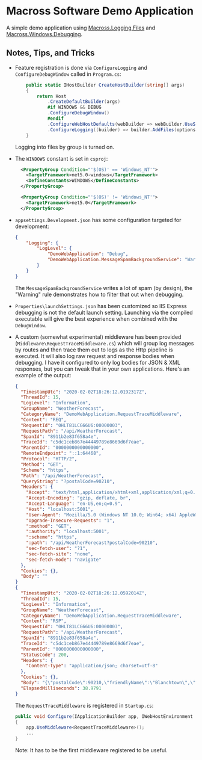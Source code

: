 ﻿# Macross Software Demo Application

A simple demo application using [Macross.Logging.Files](../../Macross.Logging.Files/README.md) and [Macross.Windows.Debugging](../README.md).

## Notes, Tips, and Tricks

* Feature registration is done via `ConfigureLogging` and `ConfigureDebugWindow` called in `Program.cs`:

	```csharp
		public static IHostBuilder CreateHostBuilder(string[] args)
		{
			return Host
				.CreateDefaultBuilder(args)
				#if WINDOWS && DEBUG
				.ConfigureDebugWindow()
				#endif
				.ConfigureWebHostDefaults(webBuilder => webBuilder.UseStartup<Startup>())
				.ConfigureLogging((builder) => builder.AddFiles(options => options.IncludeGroupNameInFileName = true));
		}
	```

	Logging into files by group is turned on.

* The `WINDOWS` constant is set in `csproj`:

	```xml
	  <PropertyGroup Condition="'$(OS)' == 'Windows_NT'">
		<TargetFramework>net5.0-windows</TargetFramework>
		<DefineConstants>WINDOWS</DefineConstants>
	  </PropertyGroup>

	  <PropertyGroup Condition="'$(OS)' != 'Windows_NT'">
		<TargetFramework>net5.0</TargetFramework>
	  </PropertyGroup>
	```

* `appsettings.Development.json` has some configuration targeted for development:

	```json
	{
		"Logging": {
			"LogLevel": {
				"DemoWebApplication": "Debug",
				"DemoWebApplication.MessageSpamBackgroundService": "Warning"
			}
		}
	}

	```

	The `MessageSpamBackgroundService` writes a lot of spam (by design), the "Warning" rule demonstrates how to filter that out when debugging.

* `Properties\launchSettings.json` has been customized so IIS Express debugging is not the default launch setting. Launching via the compiled executable will give the best experience when combined with the `DebugWindow`.

* A custom (somewhat experimental) middleware has been provided (`Middleware\RequestTraceMiddleware.cs`) which will group log messages by routes and then trace them out to logs as the Http pipeline is executed. It will also log raw request and response bodies when debugging. I have it configured to only log bodies for JSON & XML responses, but you can tweak that in your own applications. Here's an example of the output:

	```json
	{
	  "TimestampUtc": "2020-02-02T18:26:12.0192317Z",
	  "ThreadId": 15,
	  "LogLevel": "Information",
	  "GroupName": "WeatherForecast",
	  "CategoryName": "DemoWebApplication.RequestTraceMiddleware",
	  "Content": "REQ",
	  "RequestId": "0HLT81LCG66U6:00000003",
	  "RequestPath": "/api/WeatherForecast",
	  "SpanId": "8911b2e83f658a4e",
	  "TraceId": "c5dc1ceb867e44449789e8669d6f7eae",
	  "ParentId": "0000000000000000",
	  "RemoteEndpoint": "::1:64468",
	  "Protocol": "HTTP/2",
	  "Method": "GET",
	  "Scheme": "https",
	  "Path": "/api/WeatherForecast",
	  "QueryString": "?postalCode=90210",
	  "Headers": {
		"Accept": "text/html,application/xhtml+xml,application/xml;q=0.9,image/webp,image/apng,*/*;q=0.8,application/signed-exchange;v=b3;q=0.9",
		"Accept-Encoding": "gzip, deflate, br",
		"Accept-Language": "en-US,en;q=0.9",
		"Host": "localhost:5001",
		"User-Agent": "Mozilla/5.0 (Windows NT 10.0; Win64; x64) AppleWebKit/537.36 (KHTML, like Gecko) Chrome/79.0.3945.130 Safari/537.36 Edg/79.0.309.71",
		"Upgrade-Insecure-Requests": "1",
		":method": "GET",
		":authority": "localhost:5001",
		":scheme": "https",
		":path": "/api/WeatherForecast?postalCode=90210",
		"sec-fetch-user": "?1",
		"sec-fetch-site": "none",
		"sec-fetch-mode": "navigate"
	  },
	  "Cookies": {},
	  "Body": ""
	}
	{
	  "TimestampUtc": "2020-02-02T18:26:12.0592014Z",
	  "ThreadId": 15,
	  "LogLevel": "Information",
	  "GroupName": "WeatherForecast",
	  "CategoryName": "DemoWebApplication.RequestTraceMiddleware",
	  "Content": "RSP",
	  "RequestId": "0HLT81LCG66U6:00000003",
	  "RequestPath": "/api/WeatherForecast",
	  "SpanId": "8911b2e83f658a4e",
	  "TraceId": "c5dc1ceb867e44449789e8669d6f7eae",
	  "ParentId": "0000000000000000",
	  "StatusCode": 200,
	  "Headers": {
		"Content-Type": "application/json; charset=utf-8"
	  },
	  "Cookies": {},
	  "Body": "{\"postalCode\":90210,\"friendlyName\":\"Blanchtown\",\"highTemperatureInFahrenheitDegrees\":70,\"lowTemperatureInFahrenheitDegrees\":50,\"forecastGoodUntilTime\":\"2020-02-02T10:26:42.041683-08:00\"}",
	  "ElapsedMilliseconds": 38.9791
	}
	```

	The `RequestTraceMiddleware` is registered in `Startup.cs`:

	```csharp
	public void Configure(IApplicationBuilder app, IWebHostEnvironment env)
	{
		app.UseMiddleware<RequestTraceMiddleware>();
		...
	}
	```

	Note: It has to be the first middleware registered to be useful.
